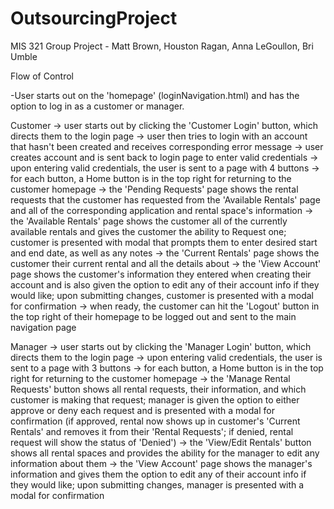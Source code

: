 # OutsourcingProject
MIS 321 Group Project - Matt Brown, Houston Ragan, Anna LeGoullon, Bri Umble

Flow of Control

-User starts out on the 'homepage' (loginNavigation.html) and has the option to log in as a customer or manager.

Customer
-> user starts out by clicking the 'Customer Login' button, which directs them to the login page
-> user then tries to login with an account that hasn't been created and receives corresponding error message
-> user creates account and is sent back to login page to enter valid credentials
-> upon entering valid credentials, the user is sent to a page with 4 buttons
-> for each button, a Home button is in the top right for returning to the customer homepage
-> the 'Pending Requests' page shows the rental requests that the customer has requested from the 'Available Rentals' page and  all of the corresponding application and rental space's information
-> the 'Available Rentals' page shows the customer all of the currently available rentals and gives the customer the ability to Request one; customer is presented with modal that prompts them to enter desired start and end date, as well as any notes
-> the 'Current Rentals' page shows the customer their current rental and all the details about 
-> the 'View Account' page shows the customer's information they entered when creating their account and is also given the option to edit any of their account info if they would like; upon submitting changes, customer is presented with a modal for confirmation
-> when ready, the customer can hit the 'Logout' button in the top right of their homepage to be logged out and sent to the main navigation page

Manager
-> user starts out by clicking the 'Manager Login' button, which directs them to the login page
-> upon entering valid credentials, the user is sent to a page with 3 buttons
-> for each button, a Home button is in the top right for returning to the customer homepage
-> the 'Manage Rental Requests' button shows all rental requests, their information, and which customer is making that request; manager is given the option to either approve or deny each request and is presented with a modal for confirmation (if approved, rental now shows up in customer's 'Current Rentals' and removes it from their 'Rental Requests'; if denied, rental request will show the status of 'Denied')
-> the 'View/Edit Rentals' button shows all rental spaces and provides the ability for the manager to edit any information about them
-> the 'View Account' page shows the manager's information and gives them the option to edit any of their account info if they would like; upon submitting changes, manager is presented with a modal for confirmation